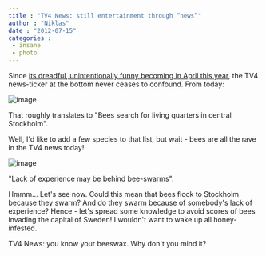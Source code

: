 ```yaml
---
title : "TV4 News: still entertainment through “news”"
author : "Niklas"
date : "2012-07-15"
categories : 
 - insane
 - photo
---
```


Since [its dreadful, unintentionally funny becoming in April this year](https://niklasblog.com/?p=10539), the TV4 news-ticker at the bottom never ceases to confound. From today:

![image](https://niklasblog.com/wp-content/wpid-CameraZOOM-20120715100514396.jpg "CameraZOOM-20120715100514396.jpg")

That roughly translates to "Bees search for living quarters in central Stockholm".

Well, I'd like to add a few species to that list, but wait - bees are all the rave in the TV4 news today!

![image](https://niklasblog.com/wp-content/wpid-CameraZOOM-20120715100547376.jpg "CameraZOOM-20120715100547376.jpg")

"Lack of experience may be behind bee-swarms".

Hmmm... Let's see now. Could this mean that bees flock to Stockholm because they swarm? And do they swarm because of somebody's lack of experience? Hence - let's spread some knowledge to avoid scores of bees invading the capital of Sweden! I wouldn't want to wake up all honey-infested.

TV4 News: you know your beeswax. Why don't you mind it?
